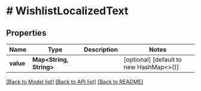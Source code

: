 # # WishlistLocalizedText


## Properties 


Name | Type | Description | Notes
------------ | ------------- | ------------- | -------------
**value**| **Map<String, String>** |   | [optional] [default to new HashMap<>()]


[[Back to Model list]](../../README.md#models) [[Back to API list]](../../README.md#endpoints) [[Back to README]](../../README.md)

